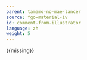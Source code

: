 ```yaml
---
parent: tamamo-no-mae-lancer
source: fgo-material-iv
id: comment-from-illustrator
language: zh
weight: 5
---
```


{{missing}}

